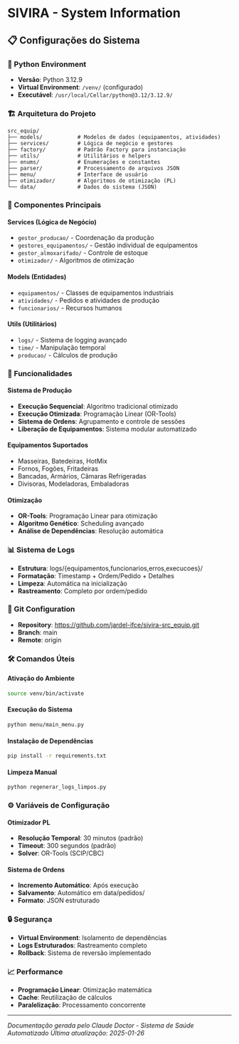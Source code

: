 # SIVIRA - System Information

## 📋 Configurações do Sistema

### 🐍 Python Environment
- **Versão**: Python 3.12.9
- **Virtual Environment**: `/venv/` (configurado)
- **Executável**: `/usr/local/Cellar/python@3.12/3.12.9/`

### 🏗️ Arquitetura do Projeto
```
src_equip/
├── models/           # Modelos de dados (equipamentos, atividades)
├── services/         # Lógica de negócio e gestores
├── factory/          # Padrão Factory para instanciação
├── utils/            # Utilitários e helpers
├── enums/            # Enumerações e constantes
├── parser/           # Processamento de arquivos JSON
├── menu/             # Interface de usuário
├── otimizador/       # Algoritmos de otimização (PL)
└── data/             # Dados do sistema (JSON)
```

### 🔧 Componentes Principais

#### **Services (Lógica de Negócio)**
- `gestor_producao/` - Coordenação da produção
- `gestores_equipamentos/` - Gestão individual de equipamentos
- `gestor_almoxarifado/` - Controle de estoque
- `otimizador/` - Algoritmos de otimização

#### **Models (Entidades)**
- `equipamentos/` - Classes de equipamentos industriais
- `atividades/` - Pedidos e atividades de produção
- `funcionarios/` - Recursos humanos

#### **Utils (Utilitários)**
- `logs/` - Sistema de logging avançado
- `time/` - Manipulação temporal
- `producao/` - Cálculos de produção

### 🚀 Funcionalidades

#### **Sistema de Produção**
- **Execução Sequencial**: Algoritmo tradicional otimizado
- **Execução Otimizada**: Programação Linear (OR-Tools)
- **Sistema de Ordens**: Agrupamento e controle de sessões
- **Liberação de Equipamentos**: Sistema modular automatizado

#### **Equipamentos Suportados**
- Masseiras, Batedeiras, HotMix
- Fornos, Fogões, Fritadeiras
- Bancadas, Armários, Câmaras Refrigeradas
- Divisoras, Modeladoras, Embaladoras

#### **Otimização**
- **OR-Tools**: Programação Linear para otimização
- **Algoritmo Genético**: Scheduling avançado
- **Análise de Dependências**: Resolução automática

### 📊 Sistema de Logs
- **Estrutura**: logs/{equipamentos,funcionarios,erros,execucoes}/
- **Formatação**: Timestamp + Ordem/Pedido + Detalhes
- **Limpeza**: Automática na inicialização
- **Rastreamento**: Completo por ordem/pedido

### 🔗 Git Configuration
- **Repository**: https://github.com/jardel-ifce/sivira-src_equip.git
- **Branch**: main
- **Remote**: origin

### 🛠️ Comandos Úteis

#### **Ativação do Ambiente**
```bash
source venv/bin/activate
```

#### **Execução do Sistema**
```bash
python menu/main_menu.py
```

#### **Instalação de Dependências**
```bash
pip install -r requirements.txt
```

#### **Limpeza Manual**
```bash
python regenerar_logs_limpos.py
```

### ⚙️ Variáveis de Configuração

#### **Otimizador PL**
- **Resolução Temporal**: 30 minutos (padrão)
- **Timeout**: 300 segundos (padrão)
- **Solver**: OR-Tools (SCIP/CBC)

#### **Sistema de Ordens**
- **Incremento Automático**: Após execução
- **Salvamento**: Automático em data/pedidos/
- **Formato**: JSON estruturado

### 🔒 Segurança
- **Virtual Environment**: Isolamento de dependências
- **Logs Estruturados**: Rastreamento completo
- **Rollback**: Sistema de reversão implementado

### 📈 Performance
- **Programação Linear**: Otimização matemática
- **Cache**: Reutilização de cálculos
- **Paralelização**: Processamento concorrente

---

*Documentação gerada pelo Claude Doctor - Sistema de Saúde Automatizado*
*Última atualização: 2025-01-26*